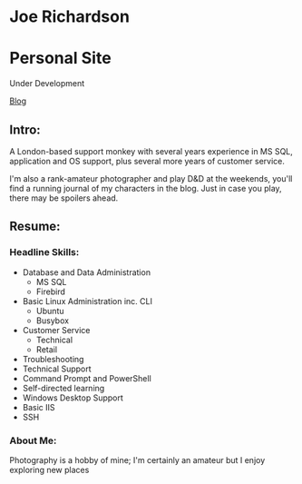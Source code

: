 # Joe Richardson

# Personal Site

Under Development

[Blog](https://joerichardson.eu)

## Intro:

A London-based support monkey with several years experience in MS SQL, application and OS support, plus several more years of customer service.

I'm also a rank-amateur photographer and play D&D at the weekends, you'll find a running journal of my characters in the blog. Just in case you play, there may be spoilers ahead.

## Resume:

### Headline Skills:

* Database and Data Administration
	* MS SQL
	* Firebird
* Basic Linux Administration inc. CLI
	* Ubuntu
	* Busybox
* Customer Service
	* Technical
	* Retail
* Troubleshooting
* Technical Support
* Command Prompt and PowerShell
* Self-directed learning
* Windows Desktop Support
* Basic IIS
* SSH

### About Me:

Photography is a hobby of mine; I'm certainly an amateur but I enjoy exploring new places